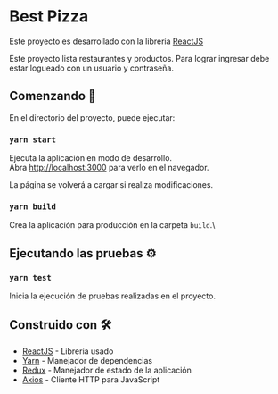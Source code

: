 # Best Pizza

Este proyecto es desarrollado con la libreria [ReactJS](https://es.reactjs.org/)

Este proyecto lista restaurantes y productos. Para lograr ingresar debe estar logueado con un usuario y contraseña.

## Comenzando 🚀

En el directorio del proyecto, puede ejecutar:

### `yarn start`

Ejecuta la aplicación en modo de desarrollo.\
Abra [http://localhost:3000](http://localhost:3000) para verlo en el navegador.

La página se volverá a cargar si realiza modificaciones.

### `yarn build`

Crea la aplicación para producción en la carpeta `build`.\

## Ejecutando las pruebas ⚙️

### `yarn test`

Inicia la ejecución de pruebas realizadas en el proyecto.

## Construido con 🛠️


- [ReactJS](http://www.dropwizard.io/1.0.2/docs/) - Libreria usado
- [Yarn](https://github.com/axios/axios) - Manejador de dependencias
- [Redux](https://es.redux.js.org/) - Manejador de estado de la aplicación
- [Axios](https://github.com/axios/axios) - Cliente HTTP para JavaScript
